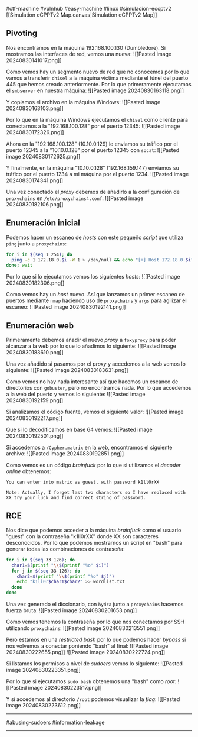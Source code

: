 #ctf-machine #vulnhub #easy-machine #linux #simulacion-eccptv2  [[Simulation eCPPTv2 Map.canvas|Simulation eCPPTv2 Map]]

## Pivoting
Nos encontramos en la máquina 192.168.100.130 (Dumbledore). Si mostramos las interfaces de red, vemos una nueva:
![[Pasted image 20240830141017.png]]

Como vemos hay un segmento nuevo de red que no conocemos por lo que vamos a transferir `chisel` a la máquina víctima mediante el túnel del puerto 445 que hemos creado anteriormente. Por lo que primeramente ejecutamos el `smbserver` en nuestra máquina:
![[Pasted image 20240830163118.png]]

Y copiamos el archivo en la máquina Windows:
![[Pasted image 20240830163103.png]]

 Por lo que en la máquina Windows ejecutamos el `chisel` como cliente para conectarnos a la "192.168.100.128" por el puerto 12345:
![[Pasted image 20240830172326.png]]

Ahora en la "192.168.100.128" (10.10.0.129) le enviamos su tráfico por el puerto 12345 a la "10.10.0.128" por el puerto 12345 con `socat`:
![[Pasted image 20240830172625.png]]

Y finalmente, en la máquina "10.10.0.128" (192.168.159.147) enviamos su tráfico por el puerto 1234 a mi máquina por el puerto 1234.
![[Pasted image 20240830174341.png]]

Una vez conectado el *proxy* debemos de añadirlo a la configuración de `proxychains` en `/etc/proxychains4.conf`:
![[Pasted image 20240830182106.png]]

## Enumeración inicial
Podemos hacer un escaneo de *hosts* con este pequeño *script* que utiliza `ping` junto a `proxychains`:
```bash
for i in $(seq 1 254); do
  ping -c 1 172.18.0.$i -W 1 > /dev/null && echo "[+] Host 172.18.0.$i" &
done; wait
```

Por lo que si lo ejecutamos vemos los siguientes *hosts*:
![[Pasted image 20240830182306.png]]

Como vemos hay un *host* nuevo. Así que lanzamos un primer escaneo de puertos mediante `nmap` haciendo uso de `proxychains` y `args` para agilizar el escaneo:
![[Pasted image 20240830192141.png]]

## Enumeración web
Primeramente debemos añadir el nuevo *proxy* a `foxyproxy` para poder alcanzar a la web por lo que lo añadimos lo siguiente:
![[Pasted image 20240830183610.png]]

Una vez añadido si pasamos por el *proxy* y accedemos a la web vemos lo siguiente:
![[Pasted image 20240830183631.png]]

Como vemos no hay nada interesante así que hacemos un escaneo de directorios con `gobuster`, pero no encontramos nada. Por lo que accedemos a la web del puerto y vemos lo siguiente:
![[Pasted image 20240830192159.png]]

Si analizamos el código fuente, vemos el siguiente valor:
![[Pasted image 20240830192217.png]]

Que si lo decodificamos en base 64 vemos:
![[Pasted image 20240830192501.png]]

Si accedemos a `/Cypher.matrix` en la web, encontramos el siguiente archivo:
![[Pasted image 20240830192851.png]]

Como vemos es un código *brainfuck* por lo que si utilizamos el *decoder* *online* obtenemos:
```
You can enter into matrix as guest, with password k1ll0rXX

Note: Actually, I forget last two characters so I have replaced with XX try your luck and find correct string of password.
```


## RCE
Nos dice que podemos acceder a la máquina *brainfuck* como el usuario "guest" con la contraseña "k1ll0rXX" donde XX son caracteres desconocidos. Por lo que podemos mostrarnos un script en "bash" para generar todas las combinaciones de contraseña:
```bash
for i in $(seq 33 126); do 
  char1=$(printf "\\$(printf "%o" $i)")
  for j in $(seq 33 126); do
    char2=$(printf "\\$(printf "%o" $j)")
    echo "k1ll0r$char1$char2" >> wordlist.txt
  done
done
```

Una vez generado el diccionario, con `hydra` junto a `proxychains` hacemos fuerza bruta:
![[Pasted image 20240830201653.png]]

Como vemos tenemos la contraseña por lo que nos conectamos por SSH utilizando `proxychains`:
![[Pasted image 20240830213551.png]]

Pero estamos en una *restricted bash* por lo que podemos hacer *bypass* si nos volvemos a conectar poniendo "bash" al final:
![[Pasted image 20240830222655.png]]
![[Pasted image 20240830222724.png]]

Si listamos los permisos a nivel de *sudoers* vemos lo siguiente:
![[Pasted image 20240830223351.png]]

Por lo que si ejecutamos `sudo bash` obtenemos una "bash" como *root*:
![[Pasted image 20240830223517.png]]

Y si accedemos al directorio `/root` podemos visualizar la *flag*:
![[Pasted image 20240830223612.png]]

___
#abusing-sudoers #information-leakage 
___